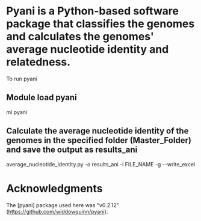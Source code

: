 # Pyani is a Python-based software package that classifies the genomes and calculates the genomes' average nucleotide identity and relatedness.

To run pyani
## Module load pyani
ml pyani

## Calculate the average nucleotide identity of the genomes in the specified folder (Master_Folder) and save the output as results_ani
average_nucleotide_identity.py -o results_ani -i FILE_NAME -g --write_excel

# Acknowledgments
The [pyani] package used here was "v0.2.12" (https://github.com/widdowquinn/pyani).
